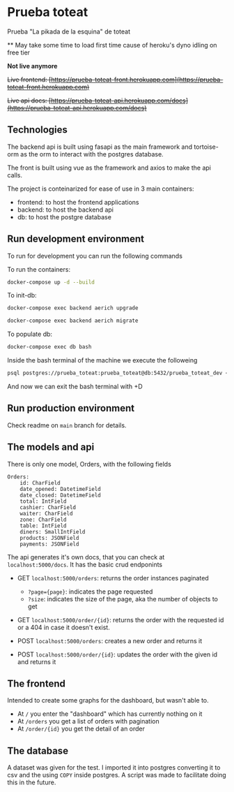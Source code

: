 # Prueba toteat

Prueba "La pikada de la esquina" de toteat

\*\* May take some time to load first time cause of heroku's dyno idling on free tier

**Not live anymore**

~~Live frontend: [https://prueba-toteat-front.herokuapp.com](https://prueba-toteat-front.herokuapp.com)~~

~~Live api docs: [https://prueba-toteat-api.herokuapp.com/docs](https://prueba-toteat-api.herokuapp.com/docs)~~

## Technologies

The backend api is built using fasapi as the main framework and tortoise-orm 
as the orm to interact with the postgres database.

The front is built using vue as the framework and axios to make the api calls.

The project is conteinarized for ease of use in 3 main containers:

 - frontend: to host the frontend applications
 - backend: to host the backend api
 - db: to host the postgre database

## Run development environment

To run for development you can run the following commands

To run the containers:
```bash
docker-compose up -d --build
```
To init-db:
```bash
docker-compose exec backend aerich upgrade
```
```bash
docker-compose exec backend aerich migrate
```
To populate db:
```bash
docker-compose exec db bash
```
Inside the bash terminal of the machine we execute the followeing

```bash
psql postgres://prueba_toteat:prueba_toteat@db:5432/prueba_toteat_dev < data/populate_db
```
And now we can exit the bash terminal with <CTL>+D

## Run production environment

Check readme on `main` branch for details.

## The models and api

There is only one model, Orders, with the following fields
```
Orders:
    id: CharField
    date_opened: DatetimeField
    date_closed: DatetimeField
    total: IntField
    cashier: CharField
    waiter: CharField
    zone: CharField
    table: IntField
    diners: SmallIntField
    products: JSONField
    payments: JSONField
```

The api generates it's own docs, that you can check at `localhost:5000/docs`.
It has the basic crud endponints 

 - GET `localhost:5000/orders`: returns the order instances paginated
   - `?page={page}`: indicates the page requested
   - `?size`: indicates the size of the page, aka the number of objects to get

 - GET `localhost:5000/order/{id}`: returns the order with the requested id or 
a 404 in case it doesn't exist.
 
 - POST `localhost:5000/orders`: creates a new order and returns it

 - POST `localhost:5000/order/{id}`: updates the order with the given id and 
returns it


## The frontend

Intended to create some graphs for the dashboard, but wasn't able to.

 - At `/` you enter the "dashboard" which has currently nothing on it
 - At `/orders` you get a list of orders with pagination
 - At `/order/{id}` you get the detail of an order

 ## The database

 A dataset was given for the test. I imported it into postgres converting it 
 to csv and the using `COPY` inside postgres. A script was made to facilitate 
 doing this in the future.
